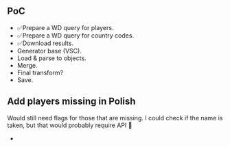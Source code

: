## PoC

- ✅Prepare a WD query for players.
- ✅Prepare a WD query for country codes.
- ✅Download results.
- Generator base (VSC).
- Load & parse to objects.
- Merge.
- Final transform?
- Save.

## Add players missing in Polish

Would still need flags for those that are missing.
I could check if the name is taken, but that would probably require API 🤔

- 
